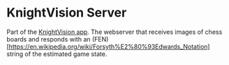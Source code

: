 # KnightVision Server
Part of the [KnightVision app](https://github.com/lkirkwood/knightvision).
The webserver that receives images of chess boards and responds with an (FEN)[https://en.wikipedia.org/wiki/Forsyth%E2%80%93Edwards_Notation] string of the estimated game state.
